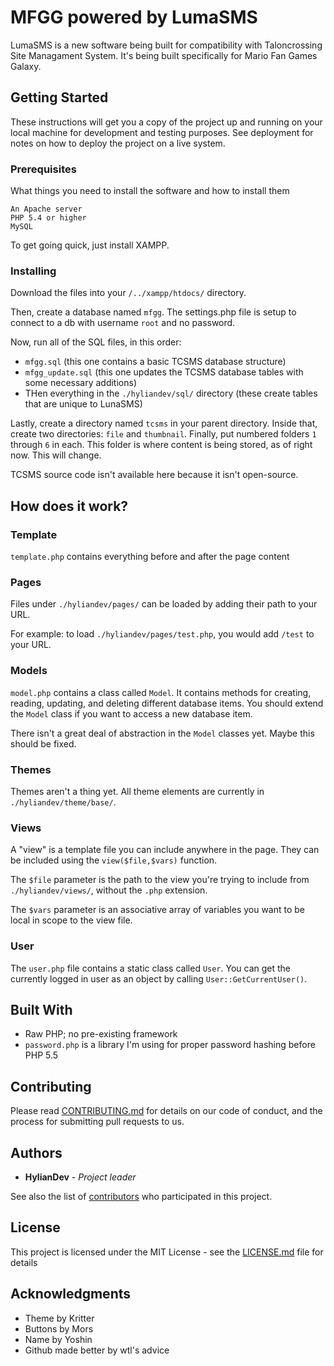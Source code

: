 # MFGG powered by LumaSMS

LumaSMS is a new software being built for compatibility with Taloncrossing Site Managament System. It's being built specifically for Mario Fan Games Galaxy.

## Getting Started

These instructions will get you a copy of the project up and running on your local machine for development and testing purposes. See deployment for notes on how to deploy the project on a live system.

### Prerequisites

What things you need to install the software and how to install them

```
An Apache server
PHP 5.4 or higher
MySQL
```

To get going quick, just install XAMPP.

### Installing

Download the files into your `/../xampp/htdocs/` directory.

Then, create a database named `mfgg`. The settings.php file is setup to connect to a db with username `root` and no password.

Now, run all of the SQL files, in this order:
* `mfgg.sql` (this one contains a basic TCSMS database structure)
* `mfgg_update.sql` (this one updates the TCSMS database tables with some necessary additions)
* THen everything in the `./hyliandev/sql/` directory (these create tables that are unique to LunaSMS)

Lastly, create a directory named `tcsms` in your parent directory. Inside that, create two directories: `file` and `thumbnail`. Finally, put numbered folders `1` through `6` in each. This folder is where content is being stored, as of right now. This will change.

TCSMS source code isn't available here because it isn't open-source.

## How does it work?

### Template

`template.php` contains everything before and after the page content

### Pages

Files under `./hyliandev/pages/` can be loaded by adding their path to your URL.

For example: to load `./hyliandev/pages/test.php`, you would add `/test` to your URL.

### Models

`model.php` contains a class called `Model`. It contains methods for creating, reading, updating, and deleting different database items. You should extend the `Model` class if you want to access a new database item.

There isn't a great deal of abstraction in the `Model` classes yet. Maybe this should be fixed.

### Themes

Themes aren't a thing yet. All theme elements are currently in `./hyliandev/theme/base/`.

### Views

A "view" is a template file you can include anywhere in the page. They can be included using the `view($file,$vars)` function.

The `$file` parameter is the path to the view you're trying to include from `./hyliandev/views/`, without the `.php` extension.

The `$vars` parameter is an associative array of variables you want to be local in scope to the view file.

### User

The `user.php` file contains a static class called `User`. You can get the currently logged in user as an object by calling `User::GetCurrentUser()`.

## Built With

* Raw PHP; no pre-existing framework
* `password.php` is a library I'm using for proper password hashing before PHP 5.5

## Contributing

Please read [CONTRIBUTING.md](CONTRIBUTING.md) for details on our code of conduct, and the process for submitting pull requests to us.

## Authors

* **HylianDev** - *Project leader*

See also the list of [contributors](https://github.com/hyliandev/mfgg3/contributors) who participated in this project.

## License

This project is licensed under the MIT License - see the [LICENSE.md](LICENSE.md) file for details

## Acknowledgments

* Theme by Kritter
* Buttons by Mors
* Name by Yoshin
* Github made better by wtl's advice
